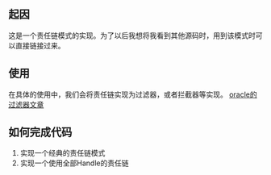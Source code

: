 ## 起因
这是一个责任链模式的实现。为了以后我想将我看到其他源码时，用到该模式时可以直接链接过来。

## 使用
在具体的使用中，我们会将责任链实现为过滤器，或者拦截器等实现。
[oracle的过滤器文章](https://www.oracle.com/java/technologies/intercepting-filter.html)

## 如何完成代码
1. 实现一个经典的责任链模式
2. 实现一个使用全部Handle的责任链